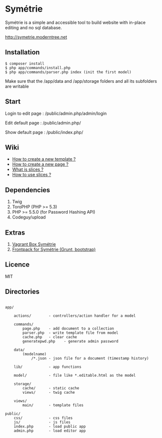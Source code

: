 Symétrie
========

Symétrie is a simple and accessible tool to build website with in-place editing and no sql database.

http://symetrie.moderntree.net

## Installation

```
$ composer install
$ php app/commands/install.php
$ php app/commands/parser.php index (init the first model)
```
Make sure that the /app/data and /app/storage folders and all its subfolders are writable

## Start

Login to edit page :  /public/admin.php/admin/login

Edit default page :  /public/admin.php/

Show default page :  /public/index.php/

## Wiki

- [How to create a new template ?](WIKI.md)
- [How to create a new page ?](WIKI.md)
- [What is slices ?](WIKI.md)
- [How to use slices ?](WIKI.md)

## Dependencies

1. Twig
2. ToroPHP (PHP >= 5.3)
3. PHP >= 5.5.0 (for Password Hashing API)
4. Codeguy/upload

## Extras

1. [Vagrant Box Symétrie](https://github.com/citymont/symetrie-vagrant)
2. [Frontpack for Symétrie (Grunt, bootstrap)](https://github.com/citymont/symetrie-bootstrap)


## Licence

MIT

## Directories

```

app/
    
    actions/        - controllers/action handler for a model
    
    commands/
        page.php    - add document to a collection
        parser.php  - write template file from model
        cache.php   - clear cache
        generatepwd.php    - generate admin password

    data/
        (modelname)
            /*.json - json file for a document (timestamp history)

    lib/            - app functions
    
    model/          - file like *.editable.html as the model

    storage/
        cache/      - static cache
        views/      - twig cache

    views/
        main/       - template files

public/
    css/            - css files
    js/             - js files
    index.php       - load public app 
    admin.php       - load editor app 
```

